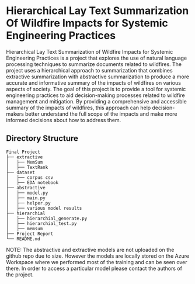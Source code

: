 # Hierarchical Lay Text Summarization Of Wildfire Impacts for Systemic Engineering Practices

Hierarchical Lay Text Summarization of Wildfire Impacts for Systemic Engineering Practices is a project that explores the use of natural language processing techniques to summarize documents related to wildfires. The project uses a hierarchical approach to summarization that combines extractive summarization with abstractive summarization to produce a more accurate and informative summary of the impacts of wildfires on various aspects of society. The goal of this project is to provide a tool for systemic engineering practices to aid decision-making processes related to wildfire management and mitigation. By providing a comprehensive and accessible summary of the impacts of wildfires, this approach can help decision-makers better understand the full scope of the impacts and make more informed decisions about how to address them.

## Directory Structure

```
Final Project
├── extractive
│   ├── MemSum
│   ├── TextRank
├── dataset
│   ├── corpus csv
│   ├── EDA notebook
├── abstractive
│   ├── model.py
│   ├── main.py
│   ├── helper.py
│   ├── various model results
├── hierarchial
│   ├── hierarchial_generate.py
│   ├── hierarchial_test.py
│   ├── memsum
├── Project Report
└── README.md
```

NOTE: The abstractive and extractive models are not uploaded on the github repo due to size. However the models are locally stored on the Azure Workspace where we performed most of the training and can be seen over there. In order to access a particular model please contact the authors of the project.



